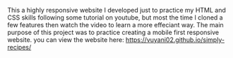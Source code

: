 This a highly responsive website I developed just to practice my HTML and CSS skills following some tutorial on youtube, but most the time I cloned a few features then watch the video
to learn a more effeciant way. The main purpose of this project was to practice creating a mobile first responsive website. 
you can view the website here: https://vuyani02.github.io/simply-recipes/
